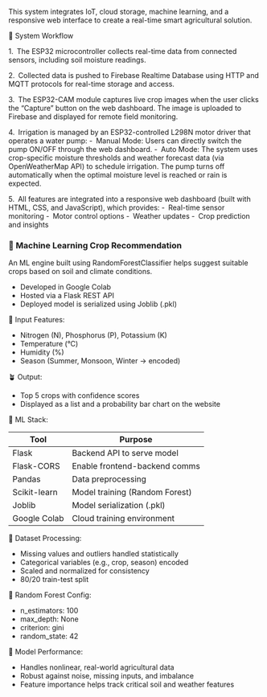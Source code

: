 This system integrates IoT, cloud storage, machine learning, and a responsive web interface to create a real-time smart agricultural solution.

🧩 System Workflow

1. The ESP32 microcontroller collects real-time data from connected sensors, including soil moisture readings.

2. Collected data is pushed to Firebase Realtime Database using HTTP and MQTT protocols for real-time storage and access.

3. The ESP32-CAM module captures live crop images when the user clicks the “Capture” button on the web dashboard. The image is uploaded to Firebase and displayed for remote field monitoring.

4. Irrigation is managed by an ESP32-controlled L298N motor driver that operates a water pump:
- Manual Mode: Users can directly switch the pump ON/OFF through the web dashboard.
- Auto Mode: The system uses crop-specific moisture thresholds and weather forecast data (via OpenWeatherMap API) to schedule irrigation. The pump turns off automatically when the optimal moisture level is reached or rain is expected.

5. All features are integrated into a responsive web dashboard (built with HTML, CSS, and JavaScript), which provides:
- Real-time sensor monitoring
- Motor control options
- Weather updates
- Crop prediction and insights


### 🤖 Machine Learning Crop Recommendation

An ML engine built using RandomForestClassifier helps suggest suitable crops based on soil and climate conditions.

* Developed in Google Colab
* Hosted via a Flask REST API
* Deployed model is serialized using Joblib (.pkl)

🧠 Input Features:

* Nitrogen (N), Phosphorus (P), Potassium (K)
* Temperature (°C)
* Humidity (%)
* Season (Summer, Monsoon, Winter → encoded)

🪴 Output:

* Top 5 crops with confidence scores
* Displayed as a list and a probability bar chart on the website

🔧 ML Stack:

| Tool         | Purpose                        |
| ------------ | ------------------------------ |
| Flask        | Backend API to serve model     |
| Flask-CORS   | Enable frontend-backend comms  |
| Pandas       | Data preprocessing             |
| Scikit-learn | Model training (Random Forest) |
| Joblib       | Model serialization (.pkl)     |
| Google Colab | Cloud training environment     |

🧪 Dataset Processing:

* Missing values and outliers handled statistically
* Categorical variables (e.g., crop, season) encoded
* Scaled and normalized for consistency
* 80/20 train-test split

🌲 Random Forest Config:

* n\_estimators: 100
* max\_depth: None
* criterion: gini
* random\_state: 42

🎯 Model Performance:

* Handles nonlinear, real-world agricultural data
* Robust against noise, missing inputs, and imbalance
* Feature importance helps track critical soil and weather features


